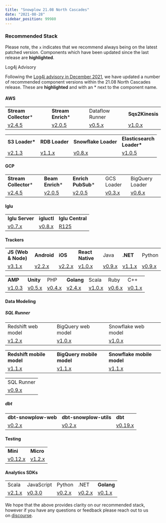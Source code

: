 ```yaml
---
title: "Snowplow 21.08 North Cascades"
date: "2021-08-28"
sidebar_position: 99980
---
```


### Recommended Stack

Please note, the `x` indicates that we recommend always being on the latest patched version. Components which have been updated since the last release are **highlighted**.

Log4j Advisory

Following the [Log4j advisory in December 2021](https://discourse.snowplowanalytics.com/t/advisory-impact-of-log4j-2-cve-2021-44228-on-snowplow-components/6065), we have updated a number of recommended component versions within the 21.08 North Cascades release. These are **highlighted** and with an \* next to the component name.

#### AWS

<table class="has-fixed-layout"><tbody><tr><td class="has-text-align-center" data-align="center"><span class="has-inline-color has-luminous-vivid-orange-color"><strong>Stream Collector</strong>*</span></td><td class="has-text-align-center" data-align="center"><span class="has-inline-color has-luminous-vivid-orange-color"><strong>Stream Enrich</strong>*</span></td><td class="has-text-align-center" data-align="center">Dataflow Runner</td><td class="has-text-align-center" data-align="center"><strong><span class="has-inline-color has-vivid-purple-color">Sqs2Kinesis</span></strong></td></tr><tr><td class="has-text-align-center" data-align="center"><a href="http://github.com/snowplow/stream-collector/releases">v2.4.5</a></td><td class="has-text-align-center" data-align="center"><a href="https://github.com/snowplow/stream-enrich/releases">v2.0.5</a></td><td class="has-text-align-center" data-align="center"><a href="https://github.com/snowplow/dataflow-runner/releases">v0.5.x</a></td><td class="has-text-align-center" data-align="center"><a href="https://github.com/snowplow-incubator/sqs2kinesis/releases/tag/1.0.0" target="_blank" rel="noreferrer noopener">v1.0.x</a></td></tr></tbody></table>

<table class="has-fixed-layout"><tbody><tr><td class="has-text-align-center" data-align="center"><strong><span class="has-inline-color has-luminous-vivid-orange-color">S3 Loader*</span></strong></td><td class="has-text-align-center" data-align="center"><strong><span class="has-inline-color has-vivid-purple-color">RDB Loader</span></strong></td><td class="has-text-align-center" data-align="center"><strong><span class="has-inline-color has-vivid-purple-color">Snowflake Loader</span></strong></td><td class="has-text-align-center" data-align="center"><strong><span class="has-inline-color has-luminous-vivid-orange-color">Elasticsearch<br/>Loader*</span></strong></td></tr><tr><td class="has-text-align-center" data-align="center"><a href="https://github.com/snowplow/snowplow-s3-loader/releases">v2.1.3</a></td><td class="has-text-align-center" data-align="center"><a href="https://github.com/snowplow/snowplow-rdb-loader/releases">v1.1.x</a></td><td class="has-text-align-center" data-align="center"><a href="https://github.com/snowplow-incubator/snowplow-snowflake-loader/releases">v0.8.x</a></td><td class="has-text-align-center" data-align="center"><a href="https://github.com/snowplow/snowplow-elasticsearch-loader/releases">v1.0.5</a></td></tr></tbody></table>

#### GCP

<table class="has-fixed-layout"><tbody><tr><td class="has-text-align-center" data-align="center"><span class="has-inline-color has-luminous-vivid-orange-color"><strong>Stream Collector</strong>*</span></td><td class="has-text-align-center" data-align="center"><span class="has-inline-color has-luminous-vivid-orange-color"><strong>Beam Enrich</strong>*</span></td><td class="has-text-align-center" data-align="center"><span class="has-inline-color has-luminous-vivid-orange-color"><strong>Enrich PubSub</strong>*</span></td><td class="has-text-align-center" data-align="center">GCS Loader</td><td class="has-text-align-center" data-align="center">BigQuery Loader</td></tr><tr><td class="has-text-align-center" data-align="center"><a href="https://github.com/snowplow/stream-collector/releases">v2.4.5</a></td><td class="has-text-align-center" data-align="center"><a href="https://github.com/snowplow/enrich/releases">v2.0.5</a></td><td class="has-text-align-center" data-align="center"><a href="https://github.com/snowplow/enrich/releases">v2.0.5</a></td><td class="has-text-align-center" data-align="center"><a href="https://github.com/snowplow-incubator/snowplow-google-cloud-storage-loader/releases">v0.3.x</a></td><td class="has-text-align-center" data-align="center"><a href="https://github.com/snowplow-incubator/snowplow-bigquery-loader/releases">v0.6.x</a></td></tr></tbody></table>

#### Iglu

<table class="has-fixed-layout"><tbody><tr><td class="has-text-align-center" data-align="center"><strong><span class="has-inline-color has-vivid-purple-color">Iglu Server</span></strong></td><td class="has-text-align-center" data-align="center"><strong><span class="has-inline-color has-vivid-purple-color">igluctl</span></strong></td><td class="has-text-align-center" data-align="center"><strong><span class="has-inline-color has-vivid-purple-color">Iglu Central</span></strong></td></tr><tr><td class="has-text-align-center" data-align="center"><a href="https://github.com/snowplow-incubator/iglu-server/releases">v0.7.x</a></td><td class="has-text-align-center" data-align="center"><a href="https://github.com/snowplow-incubator/igluctl/releases/">v0.8.x</a></td><td class="has-text-align-center" data-align="center"><a href="https://github.com/snowplow/iglu-central/releases" target="_blank" rel="noreferrer noopener">R125</a></td></tr></tbody></table>

#### **Trackers**

<table class="has-fixed-layout"><tbody><tr><td class="has-text-align-center" data-align="center"><strong><span class="has-inline-color has-vivid-purple-color">JS (Web &amp; Node)</span></strong></td><td class="has-text-align-center" data-align="center"><strong><span class="has-inline-color has-vivid-purple-color">Android</span></strong></td><td class="has-text-align-center" data-align="center"><span class="has-inline-color has-vivid-purple-color"><strong>iOS</strong></span></td><td class="has-text-align-center" data-align="center"><strong><span class="has-inline-color has-vivid-purple-color">React Native</span></strong></td><td class="has-text-align-center" data-align="center">Java</td><td class="has-text-align-center" data-align="center"><strong><span class="has-inline-color has-vivid-purple-color">.NET</span></strong></td><td class="has-text-align-center" data-align="center">Python</td></tr><tr><td class="has-text-align-center" data-align="center"><a href="https://github.com/snowplow/snowplow-javascript-tracker/releases">v3.1.x</a></td><td class="has-text-align-center" data-align="center"><a href="https://github.com/snowplow/snowplow-android-tracker/releases">v2.2.x</a></td><td class="has-text-align-center" data-align="center"><a href="https://github.com/snowplow/snowplow-objc-tracker/releases">v2.2.x</a></td><td class="has-text-align-center" data-align="center"><a href="https://github.com/snowplow-incubator/snowplow-react-native-tracker/releases">v1.0.x</a></td><td class="has-text-align-center" data-align="center"><a href="https://github.com/snowplow/snowplow-java-tracker/releases">v0.9.x</a></td><td class="has-text-align-center" data-align="center"><a href="https://github.com/snowplow/snowplow-dotnet-tracker/releases">v1.1.x</a></td><td class="has-text-align-center" data-align="center"><a href="https://github.com/snowplow/snowplow-python-tracker/releases">v0.9.x</a></td></tr></tbody></table>

<table class="has-fixed-layout"><tbody><tr><td class="has-text-align-center" data-align="center"><strong><span class="has-inline-color has-vivid-purple-color">AMP</span></strong></td><td class="has-text-align-center" data-align="center"><strong><span class="has-inline-color has-vivid-purple-color">Unity</span></strong></td><td class="has-text-align-center" data-align="center">PHP</td><td class="has-text-align-center" data-align="center"><strong><span class="has-inline-color has-vivid-purple-color">Golang</span></strong></td><td class="has-text-align-center" data-align="center">Scala</td><td class="has-text-align-center" data-align="center">Ruby</td><td class="has-text-align-center" data-align="center">C++</td></tr><tr><td class="has-text-align-center" data-align="center"><a href="/docs/migrated/collecting-data/collecting-from-own-applications/google-amp-tracker/">v1.0.3</a></td><td class="has-text-align-center" data-align="center"><a href="https://github.com/snowplow/snowplow-unity-tracker/releases">v0.5.x</a></td><td class="has-text-align-center" data-align="center"><a href="https://github.com/snowplow/snowplow-php-tracker/releases">v0.4.x</a></td><td class="has-text-align-center" data-align="center"><a href="https://github.com/snowplow/snowplow-golang-tracker/releases">v2.4.x</a></td><td class="has-text-align-center" data-align="center"><a href="https://github.com/snowplow/snowplow-scala-tracker/releases">v1.0.x</a></td><td class="has-text-align-center" data-align="center"><a href="https://github.com/snowplow/snowplow-ruby-tracker/releases">v0.6.x</a></td><td class="has-text-align-center" data-align="center"><a href="https://github.com/snowplow/snowplow-cpp-tracker/releases">v0.1.x</a></td></tr></tbody></table>

#### **Data Model**ing

##### SQL Runner

<table class="has-fixed-layout"><tbody><tr><td>Redshift web model</td><td>BigQuery web model</td><td>Snowflake web model</td></tr><tr><td><a href="https://github.com/snowplow/data-models/releases">v1.2.x</a></td><td><a href="https://github.com/snowplow/data-models/releases">v1.0.x</a></td><td><a href="https://github.com/snowplow/data-models/releases">v1.0.x</a></td></tr></tbody></table>

<table class="has-fixed-layout"><tbody><tr><td><strong><span class="has-inline-color has-vivid-purple-color">Redshift mobile model</span></strong></td><td><strong><span class="has-inline-color has-vivid-purple-color">BigQuery mobile model</span></strong></td><td><strong><span class="has-inline-color has-vivid-purple-color">Snowflake mobile model</span></strong></td></tr><tr><td><a href="https://github.com/snowplow/data-models/releases">v1.1.x</a></td><td><a href="https://github.com/snowplow/data-models/releases">v1.1.x</a></td><td><a href="https://github.com/snowplow/data-models/releases">v1.1.x</a></td></tr></tbody></table>

<table class="has-fixed-layout"><tbody><tr><td>SQL Runner</td></tr><tr><td><a href="https://github.com/snowplow/sql-runner/releases">v0.9.x</a></td></tr></tbody></table>

##### dbt

<table class="has-fixed-layout"><tbody><tr><td><strong><span class="has-inline-color has-vivid-purple-color">dbt-snowplow-web</span></strong></td><td><strong><span class="has-inline-color has-vivid-purple-color">dbt-snowplow-utils</span></strong></td><td><strong><span class="has-inline-color has-vivid-purple-color">dbt</span></strong></td></tr><tr><td><a href="https://github.com/snowplow/dbt-snowplow-web/releases" target="_blank" rel="noreferrer noopener">v0.2.x</a></td><td><a href="https://github.com/snowplow/dbt-snowplow-utils/releases" target="_blank" rel="noreferrer noopener">v0.2.x</a></td><td><a href="https://github.com/dbt-labs/dbt/releases">v0.19.x</a></td></tr></tbody></table>

#### **Testing**

<table class="has-fixed-layout"><tbody><tr><td><strong>Mini</strong></td><td><strong><span class="has-inline-color has-vivid-purple-color">Micro</span></strong></td></tr><tr><td><a href="https://github.com/snowplow/snowplow-mini/releases">v0.12.x</a></td><td><a href="https://github.com/snowplow-incubator/snowplow-micro/releases">v1.2.x</a></td></tr></tbody></table>

#### Analytics SDKs

<table class="has-fixed-layout"><tbody><tr><td>Scala</td><td>JavaScript</td><td>Python</td><td>.NET</td><td><strong><span class="has-inline-color has-vivid-purple-color">Golang</span></strong></td></tr><tr><td><a href="https://github.com/snowplow/snowplow-python-analytics-sdk/releases">v2.1.x</a></td><td><a href="https://github.com/snowplow-incubator/snowplow-js-analytics-sdk/releases">v0.3.0</a></td><td><a href="https://github.com/snowplow/snowplow-python-analytics-sdk/releases">v0.2.x</a></td><td><a href="https://github.com/snowplow/snowplow-dotnet-analytics-sdk/releases">v0.2.x</a></td><td><a href="https://github.com/snowplow/snowplow-golang-analytics-sdk/releases" target="_blank" rel="noreferrer noopener">v0.1.x</a></td></tr></tbody></table>

We hope that the above provides clarity on our recommended stack, however if you have any questions or feedback please reach out to us on [discourse](https://discourse.snowplowanalytics.com/).

